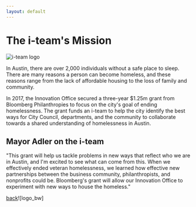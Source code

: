 ```yaml
---
layout: default
---
```


# The i-team's Mission

![i-team logo](https://github.com/vickypridgen/vickypridgen.github.io/assets/99760930/6991037a-6192-4f65-800b-03f8cf67a27a)

<p> In Austin, there are over 2,000 individuals without a safe place to sleep. There are many reasons a person can become homeless, and these reasons range from the lack of affordable housing to the loss of family and community. 

In 2017, the Innovation Office secured a three-year $1.25m grant from Bloomberg Philanthropies to focus on the city's goal of ending homelessness.  The grant funds an i-team to help the city identify the best ways for City Council, departments, and the community to collaborate towards a shared understanding of homelessness in Austin.</p>

## Mayor Adler on the i-team

<p>"This grant will help us tackle problems in new ways that reflect who we are in Austin, and I'm excited to see what can come from this. When we effectively ended veteran homelessness, we learned how effective new partnerships between the business community, philanthropists, and nonprofits could be. Bloomberg's grant will allow our Innovation Office to experiment with new ways to house the homeless."</p>

[back](./)![logo_bw]
